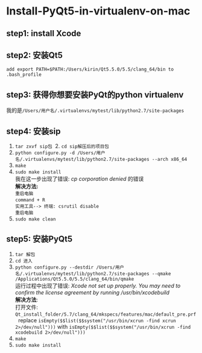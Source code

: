 # Install-PyQt5-in-virtualenv-on-mac
## step1: install Xcode
## step2: 安装Qt5
  `add export PATH=$PATH:/Users/kirin/Qt5.5.0/5.5/clang_64/bin to .bash_profile`
## step3: 获得你想要安装PyQt的python virtualenv
  我的是`/Users/用户名/.virtualenvs/mytest/lib/python2.7/site-packages`
## step4: 安装sip
  1. `tar zxvf sip包`
  2. `cd sip解压后的项目包`
  3. `python configure.py -d /Users/用户名/.virtualenvs/mytest/lib/python2.7/site-packages --arch x86_64`
  4. `make`
  5. `sudo make install`  
  我在这一步出现了错误: *cp corporation denied* 的错误  
  **解决方法:**  
  `重启电脑`  
  `command + R`  
  `实用工具--> 终端: csrutil disable`  
  `重启电脑`  
  6. `sudo make clean`
 
## step5: 安装PyQt5
1. `tar 解包`
2. `cd 进入`
3. `python configure.py --destdir /Users/用户名/.virtualenvs/mytest/lib/python2.7/site-packages --qmake /Applications/Qt5.5.0/5.5/clang_64/bin/qmake`  
运行过程中出现了错误: *Xcode not set up properly. You may need to confirm the license agreement by running /usr/bin/xcodebuild*  
**解决方法**:  
打开文件: `Qt_install_folder/5.7/clang_64/mkspecs/features/mac/default_pre.prf`  
replace `isEmpty($$list($$system("/usr/bin/xcrun -find xcrun 2>/dev/null")))` with `isEmpty($$list($$system("/usr/bin/xcrun -find xcodebuild 2>/dev/null")))`  
4. `make`  
5. `sudo make install` 
    
           
